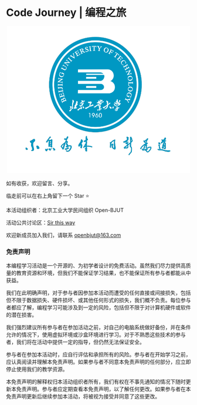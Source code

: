 # Code Journey | 编程之旅

<div align="center">
    <img src = "docs/images/title.png" alt = "front" width="500" height="400">
    
</div>

如有收获，欢迎留言、分享。

临走前可以在右上角留下一个 Star ⭐

本活动组织者：北京工业大学民间组织 Open-BJUT

活动公共讨论区：[Sir this way](https://xiaoyuancat.cn/note/2)

欢迎新成员加入我们，请联系 openbjut@163.com

### 免责声明

本编程学习活动是一个开源的、为初学者设计的免费活动。虽然我们尽力提供高质量的教育资源和环境，但我们不能保证学习结果，也不能保证所有参与者都能从中获益。

我们在此明确声明，对于参与者因参加本活动而遭受的任何直接或间接损失，包括但不限于数据损失、硬件损坏、或其他任何形式的损失，我们概不负责。每位参与者都应了解，编程学习可能涉及到一定的风险，包括但不限于对计算机硬件或软件的潜在损害。

我们强烈建议所有参与者在参加活动之前，对自己的电脑系统做好备份，并在条件允许的情况下，使用虚拟环境或沙盒环境进行学习。对于不熟悉这些技术的参与者，我们将在活动中提供一定的指导，但仍然无法保证安全。

参与者在参加本活动时，应自行评估和承担所有的风险。参与者在开始学习之前，应认真阅读并理解本免责声明。如果参与者不同意本免责声明的任何部分，应立即停止使用我们的教学资源。

本免责声明的解释权归本活动组织者所有，我们有权在不事先通知的情况下随时更新本免责声明。参与者应定期查看本免责声明，以了解任何更改。如果参与者在本免责声明更新后继续参加本活动，将被视为接受并同意了这些更改。
